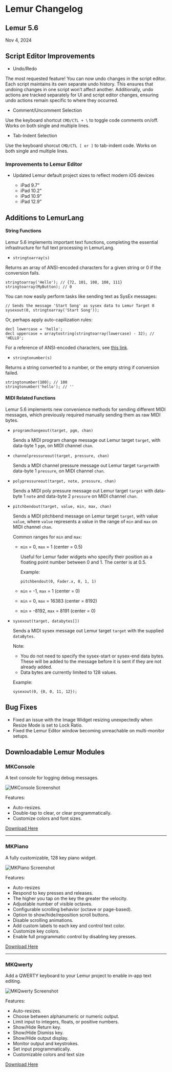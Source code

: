 # Lemur Changelog

## Lemur 5.6

Nov 4, 2024

## Script Editor Improvements

- Undo/Redo

The most requested feature! You can now undo changes in the script editor. Each script maintains its own separate undo history. This ensures that undoing changes in one script won’t affect another. Additionally, undo actions are tracked separately for UI and script editor changes, ensuring undo actions remain specific to where they occurred.

- Comment/Uncomment Selection

Use the keyboard shortcut  `CMD/CTL + \` to toggle code comments on/off. Works on both single and multiple lines.


- Tab-Indent Selection

Use the keyboard shorcut `CMD/CTL [ or ]` to tab-indent code. Works on both single and multiple lines.


### Improvements to Lemur Editor

- Updated Lemur default project sizes to reflect modern iOS devices

	- iPad 9.7"
	- iPad 10.2"
	- iPad 10.9"
	- iPad 12.9"


## Additions to LemurLang

#### String Functions

Lemur 5.6 implements important text functions, completing the essential infrastructure for full text processing in LemurLang. 

- `stringtoarray(s)`

Returns an array of ANSI-encoded characters for a given string or 0 if the conversion fails.

```
stringtoarray('Hello'); // {72, 101, 108, 108, 111}
stringtoarray(MyButton); // 0
```

You can now easily perform tasks like sending text as SysEx messages:

```
// Sends the message 'Start Song' as sysex data to Lemur Target 0
sysexout(0, stringtoarray('Start Song'));
```

Or, perhaps apply auto-capilization rules:

```
decl lowercase = 'hello';
decl uppercase = arraytostring(stringtoarray(lowercase) - 32); // 'HELLO';
```

For a reference of ANSI-encoded characters, see [this link](https://www.ascii-code.com). 

- `stringtonumber(s)`

Returns a string converted to a number, or the empty string if conversion failed.

```
stringtonumber(100); // 100
stringtonumber('hello'); // ''
```

#### MIDI Related Functions

Lemur 5.6 implements new convenience methods for sending different MIDI messages, which previously required manually sending them as raw MIDI bytes.

    
- `programchangeout(target, pgm, chan)`

    Sends a MIDI program change message out Lemur target `target`, with data-byte 1 `pgm`, on MIDI channel `chan`.
    
- `channelpressureout(target, pressure, chan)`

    Sends a MIDI channel pressure message out Lemur target `target`with data-byte 1 `pressure`, on MIDI channel `chan`.
    
- `polypressureout(target, note, pressure, chan)`

    Sends a MIDI poly pressure message out Lemur target `target` with data-byte 1 `note` and data-byte 2 `pressure` on MIDI channel `chan`.
    
- `pitchbendout(target, value, min, max, chan)`

    Sends a MIDI pitchbend message on Lemur target `target`, with value `value`, where `value` represents a value in the range of `min` and `max` on MIDI channel `chan`.
    
    Common ranges for `min` and `max`:
    
    - `min` = 0, `max` = 1 (center = 0.5)

        Useful for Lemur fader widgets who specify their position as a floating point number between 0 and 1. The center is at 0.5.
        
        Example:
        
        `pitchbendout(0, Fader.x, 0, 1, 1)`
    
    - `min` = -1, `max` = 1 (center = 0)
    - `min` = 0, `max` = 16383 (center = 8192)
    - `min` = -8192, `max` = 8191 (center = 0)

- `sysexout(target, databytes[])`

    Sends a MIDI sysex message out Lemur target `target` with the supplied `dataBytes`. 
    
    Note:
    - You do not need to specify the sysex-start or sysex-end data bytes. These will be added to the message before it is sent if they are not already added.
    - Data bytes are currently limited to 128 values.

    Example:
    
    ```
    sysexout(0, {0, 0, 11, 12});
    ```

## Bug Fixes

- Fixed an issue with the Image Widget resizing unexpectedly when Resize Mode is set to Lock Ratio.
- Fixed the Lemur Editor window becoming unreachable on multi-monitor setups.


## Downloadable Lemur Modules

### MKConsole

A text console for logging debug messages.

![MKConsole Screenshot](images/MKConsole-Screenshot.png)

Features:

- Auto-resizes.
- Double-tap to clear, or clear programmatically. 
- Customize colors and font sizes.

[Download Here](https://github.com/MIDIKinetics/MKConsole)

--- 

### MKPiano

A fully customizable, 128 key piano widget.

![MKPiano Screenshot](images/MKPiano-Screenshot.png)

Features:

- Auto-resizes 
- Respond to key presses and releases.
- The higher you tap on the key the greater the velocity.
- Adjustable number of visible octaves.
- Configurable scrolling behavior (octave or page-based).
- Option to show/hide/reposition scroll buttons.
- Disable scrolling animations.
- Add custom labels to each key and control text color.
- Customize key colors.
- Enable full programmatic control by disabling key presses.

[Download Here](https://github.com/MIDIKinetics/MKPiano)

--- 

### MKQwerty

Add a QWERTY keyboard to your Lemur project to enable in-app text editing.

![MKQwerty Screenshot](images/MKQwerty-Screenshot.png)

Features:

- Auto-resizes.
- Choose between alphanumeric or numeric output.
- Limit input to integers, floats, or positive numbers.
- Show/Hide Return key.
- Show/Hide Dismiss key.
- Show/Hide output display.
- Monitor output and keystrokes.
- Set input programmatically.
- Customizable colors and text size


[Download Here](https://github.com/MIDIKinetics/MKQwerty)

